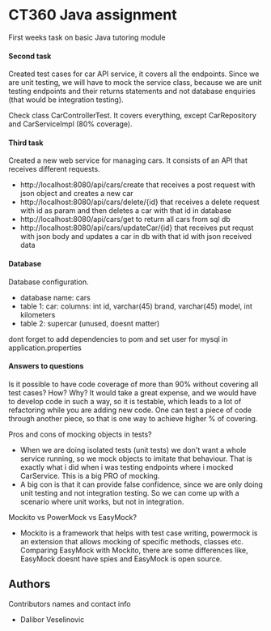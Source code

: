 # CT360 Java assignment 

First weeks task on basic Java tutoring module

#### Second task
Created test cases for car API service, it covers all the endpoints.
Since we are unit testing, we will have to mock the service class, because we are unit testing endpoints and their returns statements and not database enquiries (that would be integration testing).

Check class CarControllerTest. It covers everything, except CarRepository and CarServiceImpl (80% coverage).


#### Third task

Created a new web service for managing cars.
It consists of an API that receives different requests.
* http://localhost:8080/api/cars/create that receives a post request with json object and creates a new car
* http://localhost:8080/api/cars/delete/{id} that receives a delete request with id as param and then deletes a car with that id in database
* http://localhost:8080/api/cars/get to return all cars from sql db
* http://localhost:8080/api/cars/updateCar/{id} that receives put requst with json body and updates a car in db with that id with json received data

#### Database
Database configuration.
* database name: cars
* table 1: car: columns: int id, varchar(45) brand, varchar(45) model, int kilometers
* table 2: supercar (unused, doesnt matter)

dont forget to add dependencies to pom and set user for mysql in application.properties

#### Answers to questions
Is it possible to have code coverage of more than 90% without covering all test cases? How? Why?
It would take a great expense, and we would have to develop code in such a way, so it is testable, which leads to a lot of refactoring while you are adding new code.
One can test a piece of code through another piece, so that is one way to achieve higher % of covering.

Pros and cons of mocking objects in tests?
* When we are doing isolated tests (unit tests) we don't want a whole service running, so we mock objects to imitate that behaviour. That is exactly what i did when i was testing endpoints where i mocked CarService. This is a big PRO of mocking.
* A big con is that it can provide false confidence, since we are only doing unit testing and not integration testing. So we can come up with a scenario where unit works, but not in integration.

Mockito vs PowerMock vs EasyMock?
* Mockito is a framework that helps with test case writing, powermock is an extension that allows mocking of specific methods, classes etc. Comparing EasyMock with Mockito, there are some differences like, EasyMock doesnt have spies and EasyMock is open source.

## Authors

Contributors names and contact info

* Dalibor Veselinovic
